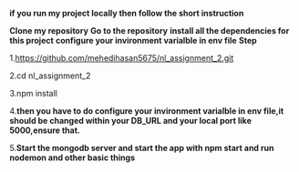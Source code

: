 **if you run my project locally then follow the short instruction**

**Clone my repository**
**Go to the repository**
**install all the dependencies for this project**
**configure your invironment varialble in env file**
**Step**

1.https://github.com/mehedihasan5675/nl_assignment_2.git

2.cd nl_assignment_2

3.npm install

4.**then you have to do configure your invironment varialble in env file,it should be changed within your DB_URL and your local port like 5000,ensure that.**

5.**Start the mongodb server and start the app with npm start and run nodemon and other basic things**
